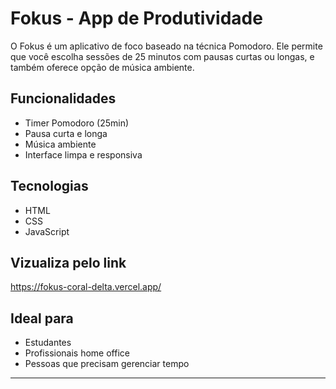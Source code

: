 # Fokus - App de Produtividade

O Fokus é um aplicativo de foco baseado na técnica Pomodoro. Ele permite que você escolha sessões de 25 minutos com pausas curtas ou longas, e também oferece opção de música ambiente.

## Funcionalidades
- Timer Pomodoro (25min)
- Pausa curta e longa
- Música ambiente
- Interface limpa e responsiva

## Tecnologias
- HTML
- CSS
- JavaScript

## Vizualiza pelo link
https://fokus-coral-delta.vercel.app/
## Ideal para
- Estudantes
- Profissionais home office
- Pessoas que precisam gerenciar tempo

---
